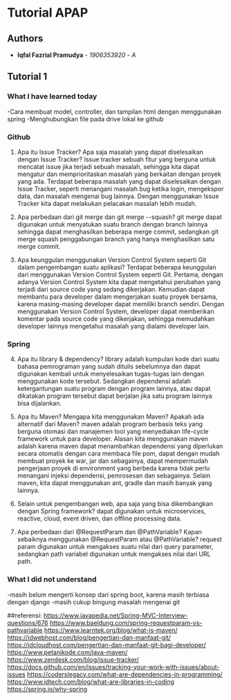 # Tutorial APAP

## Authors

* **Iqfal Fazrial Pramudya** - *1906353920* - *A*
## Tutorial 1
### What I have learned today
-Cara membuat model, controller, dan tampilan html dengan menggunakan spring
-Menghubungkan file pada drive lokal ke github
### Github
1. Apa itu Issue Tracker? Apa saja masalah yang dapat diselesaikan dengan Issue Tracker?
Issue tracker sebuah fitur yang berguna untuk mencatat issue jika terjadi sebuah masalah, sehingga kita dapat mengatur dan memprioritaskan masalah yang berkaitan dengan proyek yang ada. Terdapat beberapa masalah yang dapat diselesaikan dengan  Issue Tracker, seperti menangani masalah bug ketika login, mengekspor data, dan masalah mengenai bug lainnya. Dengan menggunakan Issue Tracker kita dapat melakukan pelacakan masalah lebih mudah.

2. Apa perbedaan dari git merge dan git merge --squash?
git merge dapat digunakan untuk menyatukan suatu branch dengan branch lainnya sehingga dapat menghasilkan beberapa merge commit, sedangkan git merge squash penggabungan branch yang hanya menghasilkan satu merge commit.

3. Apa keunggulan menggunakan Version Control System seperti Git dalam pengembangan suatu aplikasi?
Terdapat beberapa keunggulan dari menggunakan Version Control System seperti Git. Pertama, dengan adanya Version Control System kita dapat mengetahui perubahan yang terjadi dari source code yang sedang dikerjakan. Kemudian dapat membantu para developer dalam mengerjakan suatu proyek bersama, karena masing-masing developer dapat memiliki branch sendiri. Dengan menggunakan Version Control System, developer dapat memberikan komentar pada source code yang dikerjakan, sehingga memudahkan developer lainnya mengetahui masalah yang dialami developer lain.

### Spring
4. Apa itu library & dependency?
library adalah kumpulan kode dari suatu bahasa pemrograman yang sudah ditulis sebelumnya dan dapat digunakan kembali untuk menyelesaikan tugas-tugas lain dengan menggunakan kode tersebut. Sedangkan dependensi adalah ketergantungan suatu program dengan program lainnya, atau dapat dikatakan program tersebut dapat berjalan jika satu program lainnya bisa dijalankan.

5. Apa itu Maven? Mengapa kita menggunakan Maven? Apakah ada alternatif dari Maven?
maven adalah program berbasis teks yang berguna otomasi dan manajemen tool yang menyediakan life-cycle framework untuk para developer.
Alasan kita menggunakan maven adalah karena maven dapat menambahkan dependensi yang diperlukan secara otomatis dengan cara membaca file pom, dapat dengan mudah membuat proyek ke war, jar dan sebagainya, dapat mempermudah pengerjaan proyek di environment yang berbeda karena tidak perlu menangani injeksi dependensi, pemrosesan dan sebagainya. Selain maven, kita dapat menggunakan ant, gradle dan masih banyak yang lainnya.

6. Selain untuk pengembangan web, apa saja yang bisa dikembangkan dengan Spring framework?
dapat digunakan untuk microservices, reactive, cloud, event driven, dan offline processing data.

7. Apa perbedaan dari @RequestParam dan @PathVariable? Kapan sebaiknya menggunakan @RequestParam atau @PathVariable?
request param digunakan untuk mengakses suatu nilai dari query parameter, sedangkan path variabel digunakan untuk mengakses nilai dari URL path.

### What I did not understand
-masih belum mengerti konsep dari spring boot, karena masih terbiasa dengan django
-masih cukup bingung masalah mengenai git

##referensi:
https://www.javapedia.net/Spring-MVC-Interview-questions/676
https://www.baeldung.com/spring-requestparam-vs-pathvariable
https://www.learntek.org/blog/what-is-maven/
https://idwebhost.com/blog/pengertian-dan-manfaat-git/
https://idcloudhost.com/pengertian-dan-manfaat-git-bagi-developer/
https://www.petanikode.com/java-maven/
https://www.zendesk.com/blog/issue-tracker/
https://docs.github.com/en/issues/tracking-your-work-with-issues/about-issues
https://coderslegacy.com/what-are-dependencies-in-programming/
https://www.idtech.com/blog/what-are-libraries-in-coding
https://spring.io/why-spring


